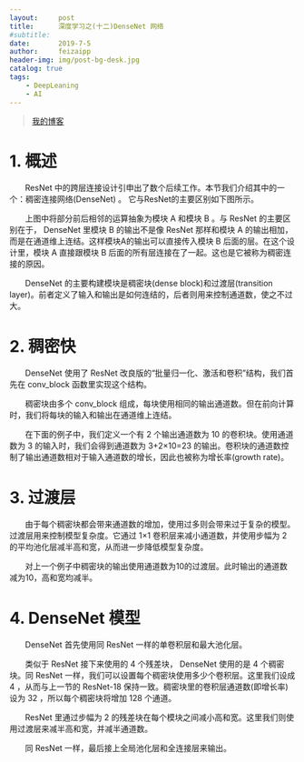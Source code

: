 ```yaml
---
layout:     post
title:      深度学习之(十二)DenseNet 网络
#subtitle:  
date:       2019-7-5
author:     feizaipp
header-img: img/post-bg-desk.jpg
catalog: true
tags:
    - DeepLeaning
    - AI
---
```


> [我的博客](http://feizaipp.github.io)

# 1. 概述
&#160; &#160; &#160; &#160;ResNet 中的跨层连接设计引申出了数个后续工作。本节我们介绍其中的一个：稠密连接网络(DenseNet) 。 它与ResNet的主要区别如下图所示。

&#160; &#160; &#160; &#160;上图中将部分前后相邻的运算抽象为模块 A 和模块 B 。与 ResNet 的主要区别在于， DenseNet 里模块 B 的输出不是像 ResNet 那样和模块 A 的输出相加，而是在通道维上连结。这样模块A的输出可以直接传入模块 B 后面的层。在这个设计里，模块 A 直接跟模块 B 后面的所有层连接在了一起。这也是它被称为稠密连接的原因。

&#160; &#160; &#160; &#160;DenseNet 的主要构建模块是稠密块(dense block)和过渡层(transition layer)。前者定义了输入和输出是如何连结的，后者则用来控制通道数，使之不过大。

# 2. 稠密快
&#160; &#160; &#160; &#160;DenseNet 使用了 ResNet 改良版的“批量归一化、激活和卷积”结构，我们首先在 conv_block 函数里实现这个结构。

&#160; &#160; &#160; &#160;稠密块由多个 conv_block 组成，每块使用相同的输出通道数。但在前向计算时，我们将每块的输入和输出在通道维上连结。

&#160; &#160; &#160; &#160;在下面的例子中，我们定义一个有 2 个输出通道数为 10 的卷积块。使用通道数为 3 的输入时，我们会得到通道数为 3+2×10=23 的输出。卷积块的通道数控制了输出通道数相对于输入通道数的增长，因此也被称为增长率(growth rate)。

# 3. 过渡层
&#160; &#160; &#160; &#160;由于每个稠密块都会带来通道数的增加，使用过多则会带来过于复杂的模型。过渡层用来控制模型复杂度。它通过 1×1 卷积层来减小通道数，并使用步幅为 2 的平均池化层减半高和宽，从而进一步降低模型复杂度。

&#160; &#160; &#160; &#160;对上一个例子中稠密块的输出使用通道数为10的过渡层。此时输出的通道数减为10，高和宽均减半。

# 4. DenseNet 模型
&#160; &#160; &#160; &#160;DenseNet 首先使用同 ResNet 一样的单卷积层和最大池化层。

&#160; &#160; &#160; &#160;类似于 ResNet 接下来使用的 4 个残差块， DenseNet 使用的是 4 个稠密块。同 ResNet 一样，我们可以设置每个稠密块使用多少个卷积层。这里我们设成 4 ，从而与上一节的 ResNet-18 保持一致。稠密块里的卷积层通道数(即增长率)设为 32 ，所以每个稠密块将增加 128 个通道。

&#160; &#160; &#160; &#160;ResNet 里通过步幅为 2 的残差块在每个模块之间减小高和宽。这里我们则使用过渡层来减半高和宽，并减半通道数。

&#160; &#160; &#160; &#160;同 ResNet 一样，最后接上全局池化层和全连接层来输出。
